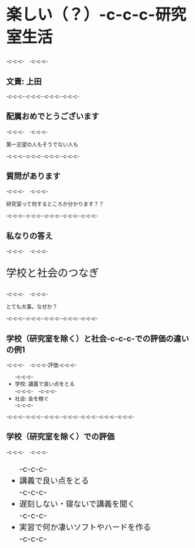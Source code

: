 <h1 style="font-size:300%">楽しい（？）-c-c-c-研究室生活</h1>-c-c-c-　-c-c-c-<h2>文責: 上田</h2>-c-c-c--c-c-c-<!--nextpage-->-c-c-c--c-c-c-<h2>配属おめでとうございます</h2>-c-c-c-　-c-c-c-<p>第一志望の人もそうでない人も</p>-c-c-c--c-c-c-<!--nextpage-->-c-c-c--c-c-c-<h2>質問があります</h2>-c-c-c-　-c-c-c-<p>研究室って何するところか分かります？？</p>-c-c-c--c-c-c--c-c-c-<!--nextpage-->-c-c-c--c-c-c-<h2>私なりの答え</h2>-c-c-c-　-c-c-c-<p style="font-size:200%">学校と社会のつなぎ</p>-c-c-c-　-c-c-c-<p>とても大事。なぜか？</p>-c-c-c--c-c-c--c-c-c-<!--nextpage-->-c-c-c--c-c-c-<h2>学校（研究室を除く）と社会-c-c-c-での評価の違いの例1</h2>-c-c-c-　-c-c-c-評価-c-c-c-<ul>-c-c-c-	<li>学校: 講義で良い点をとる</li>-c-c-c-　-c-c-c-	<li>社会: 金を稼ぐ</li>-c-c-c-</ul>-c-c-c--c-c-c--c-c-c--c-c-c--c-c-c-<!--nextpage-->-c-c-c--c-c-c-<h2>学校（研究室を除く）での評価</h2>-c-c-c-　-c-c-c-<ul style="font-size:150%;line-height:150%">-c-c-c-	<li>講義で良い点をとる</li>-c-c-c-	<li>遅刻しない・寝ないで講義を聞く</li>-c-c-c-	<li>実習で何か凄いソフトやハードを作る</li>-c-c-c-</ul>
